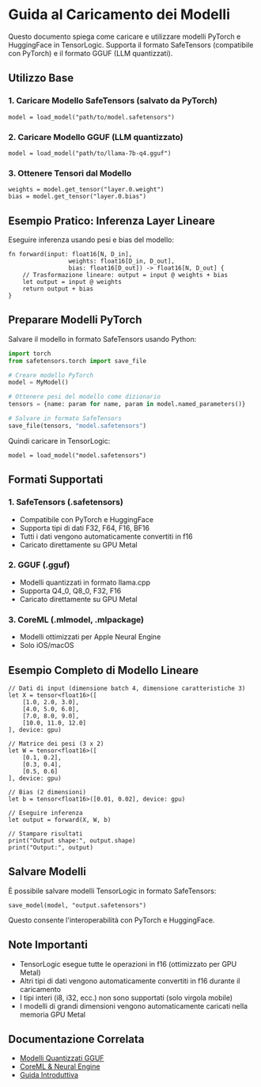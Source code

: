 # Guida al Caricamento dei Modelli

Questo documento spiega come caricare e utilizzare modelli PyTorch e HuggingFace in TensorLogic. Supporta il formato SafeTensors (compatibile con PyTorch) e il formato GGUF (LLM quantizzati).

## Utilizzo Base

### 1. Caricare Modello SafeTensors (salvato da PyTorch)

```tensorlogic
model = load_model("path/to/model.safetensors")
```

### 2. Caricare Modello GGUF (LLM quantizzato)

```tensorlogic
model = load_model("path/to/llama-7b-q4.gguf")
```

### 3. Ottenere Tensori dal Modello

```tensorlogic
weights = model.get_tensor("layer.0.weight")
bias = model.get_tensor("layer.0.bias")
```

## Esempio Pratico: Inferenza Layer Lineare

Eseguire inferenza usando pesi e bias del modello:

```tensorlogic
fn forward(input: float16[N, D_in],
                 weights: float16[D_in, D_out],
                 bias: float16[D_out]) -> float16[N, D_out] {
    // Trasformazione lineare: output = input @ weights + bias
    let output = input @ weights
    return output + bias
}
```

## Preparare Modelli PyTorch

Salvare il modello in formato SafeTensors usando Python:

```python
import torch
from safetensors.torch import save_file

# Creare modello PyTorch
model = MyModel()

# Ottenere pesi del modello come dizionario
tensors = {name: param for name, param in model.named_parameters()}

# Salvare in formato SafeTensors
save_file(tensors, "model.safetensors")
```

Quindi caricare in TensorLogic:

```tensorlogic
model = load_model("model.safetensors")
```

## Formati Supportati

### 1. SafeTensors (.safetensors)

- Compatibile con PyTorch e HuggingFace
- Supporta tipi di dati F32, F64, F16, BF16
- Tutti i dati vengono automaticamente convertiti in f16
- Caricato direttamente su GPU Metal

### 2. GGUF (.gguf)

- Modelli quantizzati in formato llama.cpp
- Supporta Q4_0, Q8_0, F32, F16
- Caricato direttamente su GPU Metal

### 3. CoreML (.mlmodel, .mlpackage)

- Modelli ottimizzati per Apple Neural Engine
- Solo iOS/macOS

## Esempio Completo di Modello Lineare

```tensorlogic
// Dati di input (dimensione batch 4, dimensione caratteristiche 3)
let X = tensor<float16>([
    [1.0, 2.0, 3.0],
    [4.0, 5.0, 6.0],
    [7.0, 8.0, 9.0],
    [10.0, 11.0, 12.0]
], device: gpu)

// Matrice dei pesi (3 x 2)
let W = tensor<float16>([
    [0.1, 0.2],
    [0.3, 0.4],
    [0.5, 0.6]
], device: gpu)

// Bias (2 dimensioni)
let b = tensor<float16>([0.01, 0.02], device: gpu)

// Eseguire inferenza
let output = forward(X, W, b)

// Stampare risultati
print("Output shape:", output.shape)
print("Output:", output)
```

## Salvare Modelli

È possibile salvare modelli TensorLogic in formato SafeTensors:

```tensorlogic
save_model(model, "output.safetensors")
```

Questo consente l'interoperabilità con PyTorch e HuggingFace.

## Note Importanti

- TensorLogic esegue tutte le operazioni in f16 (ottimizzato per GPU Metal)
- Altri tipi di dati vengono automaticamente convertiti in f16 durante il caricamento
- I tipi interi (i8, i32, ecc.) non sono supportati (solo virgola mobile)
- I modelli di grandi dimensioni vengono automaticamente caricati nella memoria GPU Metal

## Documentazione Correlata

- [Modelli Quantizzati GGUF](gguf_quantization.md)
- [CoreML & Neural Engine](coreml_neural_engine.md)
- [Guida Introduttiva](../claudedocs/getting_started.md)

